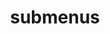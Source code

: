 ---
layout: page
title: submenus
nav: true
nav_order: 7
dropdown: true
children:
    - title: teaching
      permalink: /teaching/
    - title: divider
    - title: publications
      permalink: /publications/
---
